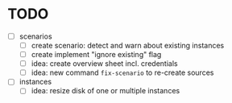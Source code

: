 # TODO

- [ ] scenarios
    - [ ] create scenario: detect and warn about existing instances
    - [ ] create implement "ignore existing" flag
    - [ ] idea: create overview sheet incl. credentials
    - [ ] idea: new command `fix-scenario` to re-create sources
- [ ] instances
    - [ ] idea: resize disk of one or multiple instances
